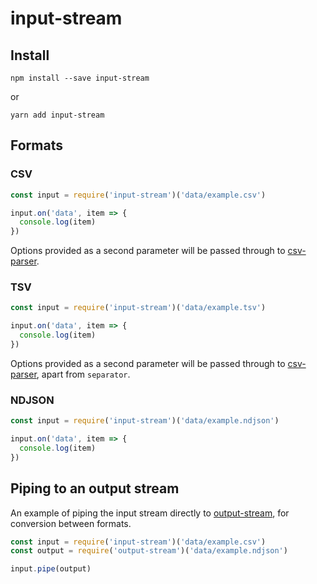 # input-stream

## Install

`npm install --save input-stream`

or

`yarn add input-stream`

## Formats

### CSV

```js
const input = require('input-stream')('data/example.csv')

input.on('data', item => {
  console.log(item)
})
```

Options provided as a second parameter will be passed through to [csv-parser](https://www.npmjs.com/package/csv-parser).

### TSV

```js
const input = require('input-stream')('data/example.tsv')

input.on('data', item => {
  console.log(item)
})
```

Options provided as a second parameter will be passed through to [csv-parser](https://www.npmjs.com/package/csv-parser), apart from `separator`.

### NDJSON

```js
const input = require('input-stream')('data/example.ndjson')

input.on('data', item => {
  console.log(item)
})
```

## Piping to an output stream

An example of piping the input stream directly to [output-stream](https://www.npmjs.com/package/output-stream), for conversion between formats.

```js
const input = require('input-stream')('data/example.csv')
const output = require('output-stream')('data/example.ndjson')

input.pipe(output)
```
